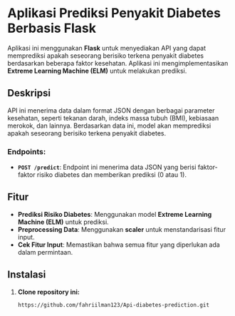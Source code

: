 # Aplikasi Prediksi Penyakit Diabetes Berbasis Flask

Aplikasi ini menggunakan **Flask** untuk menyediakan API yang dapat memprediksi apakah seseorang berisiko terkena penyakit diabetes berdasarkan beberapa faktor kesehatan. Aplikasi ini mengimplementasikan **Extreme Learning Machine (ELM)** untuk melakukan prediksi.

## Deskripsi
API ini menerima data dalam format JSON dengan berbagai parameter kesehatan, seperti tekanan darah, indeks massa tubuh (BMI), kebiasaan merokok, dan lainnya. Berdasarkan data ini, model akan memprediksi apakah seseorang berisiko terkena penyakit diabetes.

### Endpoints:
- **`POST /predict`**: Endpoint ini menerima data JSON yang berisi faktor-faktor risiko diabetes dan memberikan prediksi (0 atau 1).
  
## Fitur
- **Prediksi Risiko Diabetes**: Menggunakan model **Extreme Learning Machine (ELM)** untuk prediksi.
- **Preprocessing Data**: Menggunakan **scaler** untuk menstandarisasi fitur input.
- **Cek Fitur Input**: Memastikan bahwa semua fitur yang diperlukan ada dalam permintaan.

## Instalasi

1. **Clone repository ini:**
   ```bash
   https://github.com/fahriilman123/Api-diabetes-prediction.git
